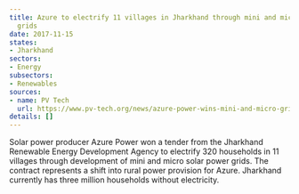 ```yaml
---
title: Azure to electrify 11 villages in Jharkhand through mini and micro solar power
  grids
date: 2017-11-15
states:
- Jharkhand
sectors:
- Energy
subsectors:
- Renewables
sources:
- name: PV Tech
  url: https://www.pv-tech.org/news/azure-power-wins-mini-and-micro-grid-projects-in-jharkhand-india
details: []
---
```


Solar power producer Azure Power won a tender from the Jharkhand Renewable Energy Development Agency to electrify 320 households in 11 villages through development of mini and micro solar power grids. The contract represents a shift into rural power provision for Azure. Jharkhand currently has three million households without electricity.
